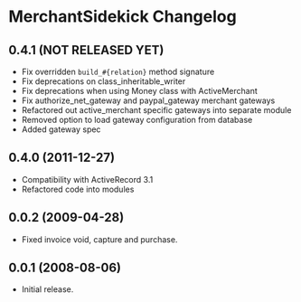 # MerchantSidekick Changelog

## 0.4.1 (NOT RELEASED YET)

* Fix overridden `build_#{relation}` method signature
* Fix deprecations on class\_inheritable\_writer
* Fix deprecations when using Money class with ActiveMerchant
* Fix authorize\_net\_gateway and paypal_gateway merchant gateways
* Refactored out active_merchant specific gateways into separate module
* Removed option to load gateway configuration from database
* Added gateway spec

## 0.4.0 (2011-12-27)

* Compatibility with ActiveRecord 3.1
* Refactored code into modules

## 0.0.2 (2009-04-28)

* Fixed invoice void, capture and purchase.

## 0.0.1 (2008-08-06)

* Initial release.